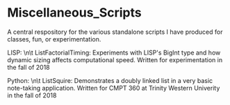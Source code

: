 # Miscellaneous_Scripts
A central respository for the various standalone scripts I have produced for classes, fun, or experimentation.

LISP: \n\t
	ListFactorialTiming: Experiments with LISP's BigInt type and how dynamic sizing affects computational speed. Written for experimentation in the fall of 2018

Python: \n\t
	ListSquire: Demonstrates a doubly linked list in a very basic note-taking application. Written for CMPT 360 at Trinity Western Univerity in the fall of 2018

